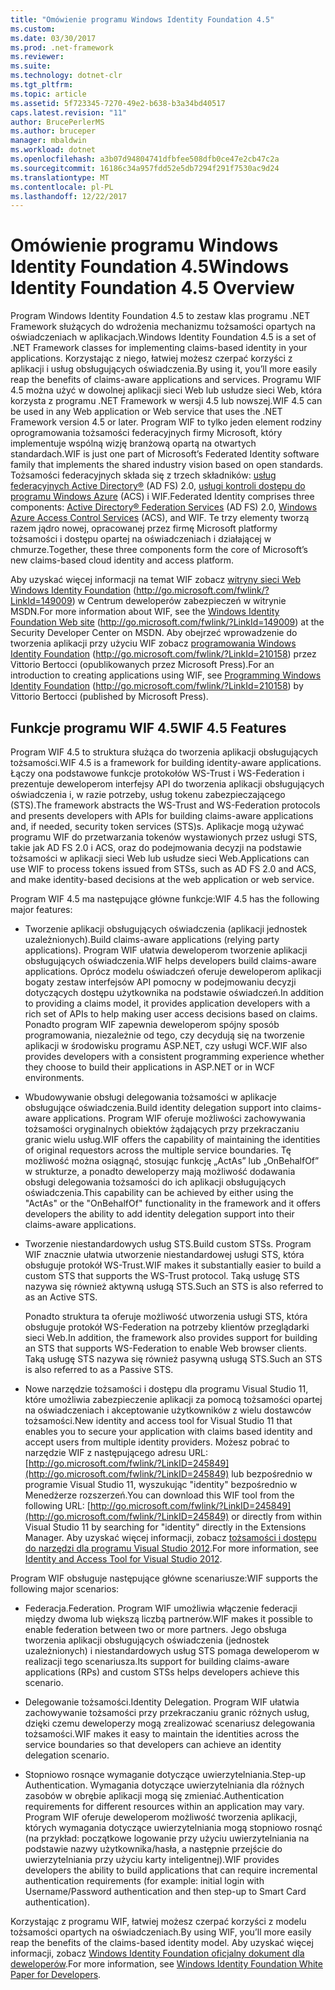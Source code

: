 ```yaml
---
title: "Omówienie programu Windows Identity Foundation 4.5"
ms.custom: 
ms.date: 03/30/2017
ms.prod: .net-framework
ms.reviewer: 
ms.suite: 
ms.technology: dotnet-clr
ms.tgt_pltfrm: 
ms.topic: article
ms.assetid: 5f723345-7270-49e2-b638-b3a34bd40517
caps.latest.revision: "11"
author: BrucePerlerMS
ms.author: bruceper
manager: mbaldwin
ms.workload: dotnet
ms.openlocfilehash: a3b07d94804741dfbfee508dfb0ce47e2cb47c2a
ms.sourcegitcommit: 16186c34a957fdd52e5db7294f291f7530ac9d24
ms.translationtype: MT
ms.contentlocale: pl-PL
ms.lasthandoff: 12/22/2017
---
```

# <a name="windows-identity-foundation-45-overview"></a><span data-ttu-id="ae0f1-102">Omówienie programu Windows Identity Foundation 4.5</span><span class="sxs-lookup"><span data-stu-id="ae0f1-102">Windows Identity Foundation 4.5 Overview</span></span>
<span data-ttu-id="ae0f1-103">Program Windows Identity Foundation 4.5 to zestaw klas programu .NET Framework służących do wdrożenia mechanizmu tożsamości opartych na oświadczeniach w aplikacjach.</span><span class="sxs-lookup"><span data-stu-id="ae0f1-103">Windows Identity Foundation 4.5 is a set of .NET Framework classes for implementing claims-based identity in your applications.</span></span> <span data-ttu-id="ae0f1-104">Korzystając z niego, łatwiej możesz czerpać korzyści z aplikacji i usług obsługujących oświadczenia.</span><span class="sxs-lookup"><span data-stu-id="ae0f1-104">By using it, you’ll more easily reap the benefits of claims-aware applications and services.</span></span> <span data-ttu-id="ae0f1-105">Programu WIF 4.5 można użyć w dowolnej aplikacji sieci Web lub usłudze sieci Web, która korzysta z programu .NET Framework w wersji 4.5 lub nowszej.</span><span class="sxs-lookup"><span data-stu-id="ae0f1-105">WIF 4.5 can be used in any Web application or Web service that uses the .NET Framework version 4.5 or later.</span></span> <span data-ttu-id="ae0f1-106">Program WIF to tylko jeden element rodziny oprogramowania tożsamości federacyjnych firmy Microsoft, który implementuje wspólną wizję branżową opartą na otwartych standardach.</span><span class="sxs-lookup"><span data-stu-id="ae0f1-106">WIF is just one part of Microsoft’s Federated Identity software family that implements the shared industry vision based on open standards.</span></span> <span data-ttu-id="ae0f1-107">Tożsamości federacyjnych składa się z trzech składników: [usług federacyjnych Active Directory®](http://go.microsoft.com/fwlink/?LinkID=247516) (AD FS) 2.0, [usługi kontroli dostępu do programu Windows Azure](http://go.microsoft.com/fwlink/?LinkID=247517) (ACS) i WIF.</span><span class="sxs-lookup"><span data-stu-id="ae0f1-107">Federated Identity comprises three components: [Active Directory® Federation Services](http://go.microsoft.com/fwlink/?LinkID=247516) (AD FS) 2.0, [Windows Azure Access Control Services](http://go.microsoft.com/fwlink/?LinkID=247517) (ACS), and WIF.</span></span> <span data-ttu-id="ae0f1-108">Te trzy elementy tworzą razem jądro nowej, opracowanej przez firmę Microsoft platformy tożsamości i dostępu opartej na oświadczeniach i działającej w chmurze.</span><span class="sxs-lookup"><span data-stu-id="ae0f1-108">Together, these three components form the core of Microsoft’s new claims-based cloud identity and access platform.</span></span>  
  
 <span data-ttu-id="ae0f1-109">Aby uzyskać więcej informacji na temat WIF zobacz [witryny sieci Web Windows Identity Foundation](http://go.microsoft.com/fwlink/?LinkId=149009) (http://go.microsoft.com/fwlink/?LinkId=149009) w Centrum deweloperów zabezpieczeń w witrynie MSDN.</span><span class="sxs-lookup"><span data-stu-id="ae0f1-109">For more information about WIF, see the [Windows Identity Foundation Web site](http://go.microsoft.com/fwlink/?LinkId=149009) (http://go.microsoft.com/fwlink/?LinkId=149009) at the Security Developer Center on MSDN.</span></span> <span data-ttu-id="ae0f1-110">Aby obejrzeć wprowadzenie do tworzenia aplikacji przy użyciu WIF zobacz [programowania Windows Identity Foundation](http://go.microsoft.com/fwlink/?LinkId=210158) (http://go.microsoft.com/fwlink/?LinkId=210158) przez Vittorio Bertocci (opublikowanych przez Microsoft Press).</span><span class="sxs-lookup"><span data-stu-id="ae0f1-110">For an introduction to creating applications using WIF, see [Programming Windows Identity Foundation](http://go.microsoft.com/fwlink/?LinkId=210158) (http://go.microsoft.com/fwlink/?LinkId=210158) by Vittorio Bertocci (published by Microsoft Press).</span></span>  
  
## <a name="wif-45-features"></a><span data-ttu-id="ae0f1-111">Funkcje programu WIF 4.5</span><span class="sxs-lookup"><span data-stu-id="ae0f1-111">WIF 4.5 Features</span></span>  
 <span data-ttu-id="ae0f1-112">Program WIF 4.5 to struktura służąca do tworzenia aplikacji obsługujących tożsamości.</span><span class="sxs-lookup"><span data-stu-id="ae0f1-112">WIF 4.5 is a framework for building identity-aware applications.</span></span> <span data-ttu-id="ae0f1-113">Łączy ona podstawowe funkcje protokołów WS-Trust i WS-Federation i prezentuje deweloperom interfejsy API do tworzenia aplikacji obsługujących oświadczenia i, w razie potrzeby, usług tokenu zabezpieczającego (STS).</span><span class="sxs-lookup"><span data-stu-id="ae0f1-113">The framework abstracts the WS-Trust and WS-Federation protocols and presents developers with APIs for building claims-aware applications and, if needed, security token services (STS)s.</span></span> <span data-ttu-id="ae0f1-114">Aplikacje mogą używać programu WIF do przetwarzania tokenów wystawionych przez usługi STS, takie jak AD FS 2.0 i ACS, oraz do podejmowania decyzji na podstawie tożsamości w aplikacji sieci Web lub usłudze sieci Web.</span><span class="sxs-lookup"><span data-stu-id="ae0f1-114">Applications can use WIF to process tokens issued from STSs, such as AD FS 2.0 and ACS, and make identity-based decisions at the web application or web service.</span></span>  
  
 <span data-ttu-id="ae0f1-115">Program WIF 4.5 ma następujące główne funkcje:</span><span class="sxs-lookup"><span data-stu-id="ae0f1-115">WIF 4.5 has the following major features:</span></span>  
  
-   <span data-ttu-id="ae0f1-116">Tworzenie aplikacji obsługujących oświadczenia (aplikacji jednostek uzależnionych).</span><span class="sxs-lookup"><span data-stu-id="ae0f1-116">Build claims-aware applications (relying party applications).</span></span> <span data-ttu-id="ae0f1-117">Program WIF ułatwia deweloperom tworzenie aplikacji obsługujących oświadczenia.</span><span class="sxs-lookup"><span data-stu-id="ae0f1-117">WIF helps developers build claims-aware applications.</span></span> <span data-ttu-id="ae0f1-118">Oprócz modelu oświadczeń oferuje deweloperom aplikacji bogaty zestaw interfejsów API pomocny w podejmowaniu decyzji dotyczących dostępu użytkownika na podstawie oświadczeń.</span><span class="sxs-lookup"><span data-stu-id="ae0f1-118">In addition to providing a claims model, it provides application developers with a rich set of APIs to help making user access decisions based on claims.</span></span>  <span data-ttu-id="ae0f1-119">Ponadto program WIF zapewnia deweloperom spójny sposób programowania, niezależnie od tego, czy decydują się na tworzenie aplikacji w środowisku programu ASP.NET, czy usługi WCF.</span><span class="sxs-lookup"><span data-stu-id="ae0f1-119">WIF also provides developers with a consistent programming experience whether they choose to build their applications in ASP.NET or in WCF environments.</span></span>  
  
-   <span data-ttu-id="ae0f1-120">Wbudowywanie obsługi delegowania tożsamości w aplikacje obsługujące oświadczenia.</span><span class="sxs-lookup"><span data-stu-id="ae0f1-120">Build identity delegation support into claims-aware applications.</span></span>  <span data-ttu-id="ae0f1-121">Program WIF oferuje możliwości zachowywania tożsamości oryginalnych obiektów żądających przy przekraczaniu granic wielu usług.</span><span class="sxs-lookup"><span data-stu-id="ae0f1-121">WIF offers the capability of maintaining the identities of original requestors across the multiple service boundaries.</span></span> <span data-ttu-id="ae0f1-122">Tę możliwość można osiągnąć, stosując funkcję „ActAs” lub „OnBehalfOf” w strukturze, a ponadto deweloperzy mają możliwość dodawania obsługi delegowania tożsamości do ich aplikacji obsługujących oświadczenia.</span><span class="sxs-lookup"><span data-stu-id="ae0f1-122">This capability can be achieved by either using the "ActAs" or the "OnBehalfOf" functionality in the framework and it offers developers the ability to add identity delegation support into their claims-aware applications.</span></span>  
  
-   <span data-ttu-id="ae0f1-123">Tworzenie niestandardowych usług STS.</span><span class="sxs-lookup"><span data-stu-id="ae0f1-123">Build custom STSs.</span></span>  <span data-ttu-id="ae0f1-124">Program WIF znacznie ułatwia utworzenie niestandardowej usługi STS, która obsługuje protokół WS-Trust.</span><span class="sxs-lookup"><span data-stu-id="ae0f1-124">WIF makes it substantially easier to build a custom STS that supports the WS-Trust protocol.</span></span> <span data-ttu-id="ae0f1-125">Taką usługę STS nazywa się również aktywną usługą STS.</span><span class="sxs-lookup"><span data-stu-id="ae0f1-125">Such an STS is also referred to as an Active STS.</span></span>  
  
     <span data-ttu-id="ae0f1-126">Ponadto struktura ta oferuje możliwość utworzenia usługi STS, która obsługuje protokół WS-Federation na potrzeby klientów przeglądarki sieci Web.</span><span class="sxs-lookup"><span data-stu-id="ae0f1-126">In addition, the framework also provides support for building an STS that supports WS-Federation to enable Web browser clients.</span></span> <span data-ttu-id="ae0f1-127">Taką usługę STS nazywa się również pasywną usługą STS.</span><span class="sxs-lookup"><span data-stu-id="ae0f1-127">Such an STS is also referred to as a Passive STS.</span></span>  
  
-   <span data-ttu-id="ae0f1-128">Nowe narzędzie tożsamości i dostępu dla programu Visual Studio 11, które umożliwia zabezpieczenie aplikacji za pomocą tożsamości opartej na oświadczeniach i akceptowanie użytkowników z wielu dostawców tożsamości.</span><span class="sxs-lookup"><span data-stu-id="ae0f1-128">New identity and access tool for Visual Studio 11 that enables you to secure your application with claims based identity and accept users from multiple identity providers.</span></span> <span data-ttu-id="ae0f1-129">Możesz pobrać to narzędzie WIF z następującego adresu URL: [http://go.microsoft.com/fwlink/?LinkID=245849](http://go.microsoft.com/fwlink/?LinkID=245849) lub bezpośrednio w programie Visual Studio 11, wyszukując "identity" bezpośrednio w Menedżerze rozszerzeń.</span><span class="sxs-lookup"><span data-stu-id="ae0f1-129">You can download this WIF tool from the following URL: [http://go.microsoft.com/fwlink/?LinkID=245849](http://go.microsoft.com/fwlink/?LinkID=245849) or directly from within Visual Studio 11 by searching for "identity" directly in the Extensions Manager.</span></span> <span data-ttu-id="ae0f1-130">Aby uzyskać więcej informacji, zobacz [tożsamości i dostępu do narzędzi dla programu Visual Studio 2012](../../../docs/framework/security/identity-and-access-tool-for-vs.md).</span><span class="sxs-lookup"><span data-stu-id="ae0f1-130">For more information, see [Identity and Access Tool for Visual Studio 2012](../../../docs/framework/security/identity-and-access-tool-for-vs.md).</span></span>  
  
 <span data-ttu-id="ae0f1-131">Program WIF obsługuje następujące główne scenariusze:</span><span class="sxs-lookup"><span data-stu-id="ae0f1-131">WIF supports the following major scenarios:</span></span>  
  
-   <span data-ttu-id="ae0f1-132">Federacja.</span><span class="sxs-lookup"><span data-stu-id="ae0f1-132">Federation.</span></span>  <span data-ttu-id="ae0f1-133">Program WIF umożliwia włączenie federacji między dwoma lub większą liczbą partnerów.</span><span class="sxs-lookup"><span data-stu-id="ae0f1-133">WIF makes it possible to enable federation between two or more partners.</span></span> <span data-ttu-id="ae0f1-134">Jego obsługa tworzenia aplikacji obsługujących oświadczenia (jednostek uzależnionych) i niestandardowych usług STS pomaga deweloperom w realizacji tego scenariusza.</span><span class="sxs-lookup"><span data-stu-id="ae0f1-134">Its support for building claims-aware applications (RPs) and custom STSs helps developers achieve this scenario.</span></span>  
  
-   <span data-ttu-id="ae0f1-135">Delegowanie tożsamości.</span><span class="sxs-lookup"><span data-stu-id="ae0f1-135">Identity Delegation.</span></span>  <span data-ttu-id="ae0f1-136">Program WIF ułatwia zachowywanie tożsamości przy przekraczaniu granic różnych usług, dzięki czemu deweloperzy mogą zrealizować scenariusz delegowania tożsamości.</span><span class="sxs-lookup"><span data-stu-id="ae0f1-136">WIF makes it easy to maintain the identities across the service boundaries so that developers can achieve an identity delegation scenario.</span></span>  
  
-   <span data-ttu-id="ae0f1-137">Stopniowo rosnące wymaganie dotyczące uwierzytelniania.</span><span class="sxs-lookup"><span data-stu-id="ae0f1-137">Step-up Authentication.</span></span> <span data-ttu-id="ae0f1-138">Wymagania dotyczące uwierzytelniania dla różnych zasobów w obrębie aplikacji mogą się zmieniać.</span><span class="sxs-lookup"><span data-stu-id="ae0f1-138">Authentication requirements for different resources within an application may vary.</span></span> <span data-ttu-id="ae0f1-139">Program WIF oferuje deweloperom możliwość tworzenia aplikacji, których wymagania dotyczące uwierzytelniania mogą stopniowo rosnąć (na przykład: początkowe logowanie przy użyciu uwierzytelniania na podstawie nazwy użytkownika/hasła, a następnie przejście do uwierzytelniania przy użyciu karty inteligentnej).</span><span class="sxs-lookup"><span data-stu-id="ae0f1-139">WIF provides developers the ability to build applications that can require incremental authentication requirements (for example: initial login with Username/Password authentication and then step-up to Smart Card authentication).</span></span>  
  
 <span data-ttu-id="ae0f1-140">Korzystając z programu WIF, łatwiej możesz czerpać korzyści z modelu tożsamości opartych na oświadczeniach.</span><span class="sxs-lookup"><span data-stu-id="ae0f1-140">By using WIF, you’ll more easily reap the benefits of the claims-based identity model.</span></span> <span data-ttu-id="ae0f1-141">Aby uzyskać więcej informacji, zobacz [Windows Identity Foundation oficjalny dokument dla deweloperów](http://download.microsoft.com/download/7/d/0/7d0b5166-6a8a-418a-addd-95ee9b046994/windowsidentityfoundationwhitepaperfordevelopers-rtw.pdf).</span><span class="sxs-lookup"><span data-stu-id="ae0f1-141">For more information, see [Windows Identity Foundation White Paper for Developers](http://download.microsoft.com/download/7/d/0/7d0b5166-6a8a-418a-addd-95ee9b046994/windowsidentityfoundationwhitepaperfordevelopers-rtw.pdf).</span></span>
